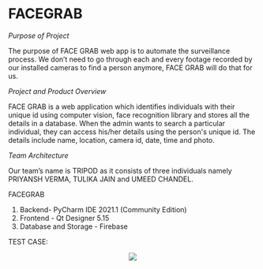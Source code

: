 # FACEGRAB

_Purpose of Project_

The purpose of FACE GRAB web app is to automate the surveillance process. We don’t need to go through each and every footage recorded by our installed cameras to find a person anymore, FACE GRAB will do that for us.

_Project and Product Overview_

FACE GRAB is a web application which identifies individuals with their unique id using computer vision, face recognition library and stores all the details in a database. When the admin wants to search a particular individual, they can access his/her details using the person's unique id. The details include name, location, camera id, date, time and photo.

_Team Architecture_

Our team’s name is TRIPOD as it consists of three individuals namely PRIYANSH VERMA, TULIKA JAIN and UMEED CHANDEL.

FACEGRAB
1. Backend- PyCharm IDE 2021.1 (Community Edition)
2. Frontend - Qt Designer 5.15
3. Database and Storage - Firebase

TEST CASE:

<p align="center">
  <img src="https://user-images.githubusercontent.com/46392692/121852943-d6fb6280-cd0d-11eb-98b0-4eb579cf887f.jpg" />
</p>

